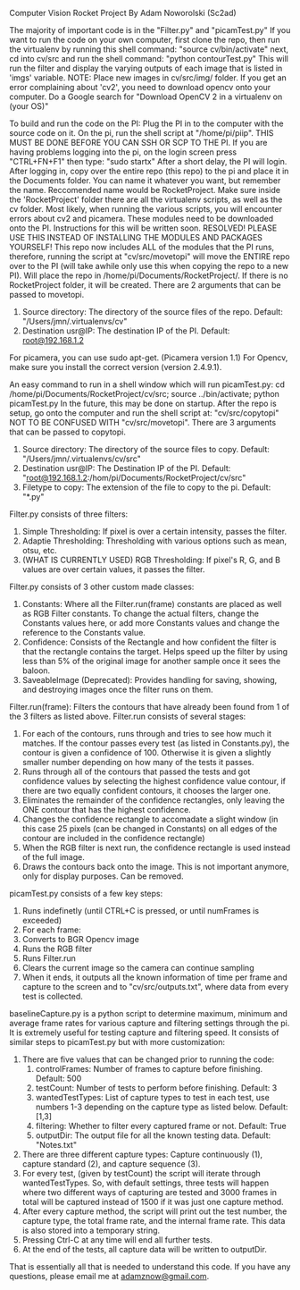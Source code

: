 Computer Vision Rocket Project
By Adam Noworolski (Sc2ad)

The majority of important code is in the "Filter.py" and "picamTest.py"
If you want to run the code on your own computer, first clone the repo, then run the virtualenv by running this shell command: "source cv/bin/activate"
next, cd into cv/src and run the shell command: "python contourTest.py"
This will run the filter and display the varying outputs of each image that is listed in 'imgs' variable. NOTE: Place new images in cv/src/img/ folder.
If you get an error complaining about 'cv2', you need to download opencv onto your computer. Do a Google search for "Download OpenCV 2 in a virtualenv on (your OS)"

To build and run the code on the PI: Plug the PI in to the computer with the source code on it.
On the pi, run the shell script at "/home/pi/piip". THIS MUST BE DONE BEFORE YOU CAN SSH OR SCP TO THE PI.
If you are having problems logging into the pi, on the login screen press "CTRL+FN+F1" then type: "sudo startx"
After a short delay, the PI will login.
After logging in, copy over the entire repo (this repo) to the pi and place it in the Documents folder. You can name it whatever you want, but remember the name. Reccomended name would be RocketProject.
Make sure inside the 'RocketProject' folder there are all the virtualenv scripts, as well as the cv folder.
Most likely, when running the various scripts, you will encounter errors about cv2 and picamera. These modules need to be downloaded onto the PI. Instructions for this will be written soon. RESOLVED! PLEASE USE THIS INSTEAD OF INSTALLING THE MODULES AND PACKAGES YOURSELF!
This repo now includes ALL of the modules that the PI runs, therefore, running the script at "cv/src/movetopi" will move the ENTIRE repo over to the PI (will take awhile only use this when copying the repo to a new PI). Will place the repo in /home/pi/Documents/RocketProject/. If there is no RocketProject folder, it will be created.
There are 2 arguments that can be passed to movetopi.

1. Source directory: The directory of the source files of the repo. Default: "/Users/jmn/.virtualenvs/cv"
2. Destination usr@IP: The destination IP of the PI. Default: root@192.168.1.2

For picamera, you can use sudo apt-get. (Picamera version 1.1)
For Opencv, make sure you install the correct version (version 2.4.9.1).

An easy command to run in a shell window which will run picamTest.py: 
cd /home/pi/Documents/RocketProject/cv/src; source ../bin/activate; python picamTest.py
In the future, this may be done on startup.
After the repo is setup, go onto the computer and run the shell script at: "cv/src/copytopi" NOT TO BE CONFUSED WITH "cv/src/movetopi". There are 3 arguments that can be passed to copytopi.

1. Source directory: The directory of the source files to copy. Default: "/Users/jmn/.virtualenvs/cv/src"
2. Destination usr@IP: The Destination IP of the PI. Default: "root@192.168.1.2:/hom/pi/Documents/RocketProject/cv/src"
3. Filetype to copy: The extension of the file to copy to the pi. Default: "*.py"

Filter.py consists of three filters:

1. Simple Thresholding: If pixel is over a certain intensity, passes the filter.
2. Adaptie Thresholding: Thresholding with various options such as mean, otsu, etc.
3. (WHAT IS CURRENTLY USED) RGB Thresholding: If pixel's R, G, and B values are over certain values, it passes the filter.

Filter.py consists of 3 other custom made classes:

1. Constants: Where all the Filter.run(frame) constants are placed as well as RGB Filter constants. To change the actual filters, change the Constants values here, or add more Constants values and change the reference to the Constants value.
2. Confidence: Consists of the Rectangle and how confident the filter is that the rectangle contains the target. Helps speed up the filter by using less than 5% of the original image for another sample once it sees the baloon.
3. SaveableImage (Deprecated): Provides handling for saving, showing, and destroying images once the filter runs on them.

Filter.run(frame): Filters the contours that have already been found from 1 of the 3 filters as listed above.
Filter.run consists of several stages:

1. For each of the contours, runs through and tries to see how much it matches. If the contour passes every test (as listed in Constants.py), the contour is given a confidence of 100. Otherwise it is given a slightly smaller number depending on how many of the tests it passes.
2. Runs through all of the contours that passed the tests and got confidence values by selecting the highest confidence value contour, if there are two equally confident contours, it chooses the larger one.
3. Eliminates the remainder of the confidence rectangles, only leaving the ONE contour that has the highest confidence.
4. Changes the confidence rectangle to accomadate a slight window (in this case 25 pixels (can be changed in Constants) on all edges of the contour are included in the confidence rectangle)
5. When the RGB filter is next run, the confidence rectangle is used instead of the full image.
6. Draws the contours back onto the image. This is not important anymore, only for display purposes. Can be removed.

picamTest.py consists of a few key steps:

1. Runs indefinetly (until CTRL+C is pressed, or until numFrames is exceeded)
2. For each frame:
3. Converts to BGR Opencv image
4. Runs the RGB filter
5. Runs Filter.run
6. Clears the current image so the camera can continue sampling
7. When it ends, it outputs all the known information of time per frame and capture to the screen and to "cv/src/outputs.txt", where data from every test is collected.

baselineCapture.py is a python script to determine maximum, minimum and average frame rates for various capture and filtering settings through the pi. It is extremely useful for testing capture and filtering speed. It consists of similar steps to picamTest.py but with more customization:

1. There are five values that can be changed prior to running the code:
    1. controlFrames: Number of frames to capture before finishing. Default: 500
    2. testCount: Number of tests to perform before finishing. Default: 3
    3. wantedTestTypes: List of capture types to test in each test, use numbers 1-3 depending on the capture type as listed below. Default: [1,3]
    4. filtering: Whether to filter every captured frame or not. Default: True
    5. outputDir: The output file for all the known testing data. Default: "Notes.txt"
2. There are three different capture types: Capture continuously (1), capture standard (2), and capture sequence (3).
3. For every test, (given by testCount) the script will iterate through wantedTestTypes. So, with default settings, three tests will happen where two different ways of capturing are tested and 3000 frames in total will be captured instead of 1500 if it was just one capture method.
4. After every capture method, the script will print out the test number, the capture type, the total frame rate, and the internal frame rate. This data is also stored into a temporary string.
5. Pressing Ctrl-C at any time will end all further tests.
6. At the end of the tests, all capture data will be written to outputDir.


That is essentially all that is needed to understand this code. If you have any questions, please email me at adamznow@gmail.com.
